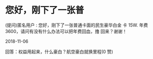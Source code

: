 # 您好，刚下了一张普

(提问)匿名用户 : 您好，刚下了一张普通卡面的民生豪华白金 卡 15W. 年费 3600，请问有没有什么办法可以把年费回血，撸 回来？谢谢！

2018-11-06

回答：权益用起来，什么豪白？航空豪白就换里程(0 赞)